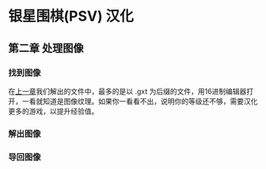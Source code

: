# 银星围棋(PSV) 汉化
## 第二章 处理图像

### 找到图像
在[上一章](chapter_1.md)我们解出的文件中，最多的是以 .gxt 为后缀的文件，用16进制编辑器打开，一看就知道是图像纹理。如果你一看看不出，说明你的等级还不够，需要汉化更多的游戏，以提升经验值。

### 解出图像

### 导回图像